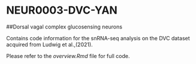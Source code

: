 # NEUR0003-DVC-YAN

##Dorsal vagal complex glucosensing neurons

Contains code information for the snRNA-seq analysis on the DVC dataset acquired from Ludwig et al.,(2021).

Please refer to the *overview.Rmd* file for full code.


